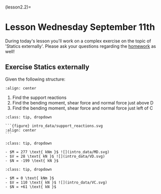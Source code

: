 ```{index} Section forces in frame structures; class exercise using equilibrium
```

(lesson2.2)=
# Lesson Wednesday September 11th

During today's lesson you'll work on a complex exercise on the topic of 'Statics externally'. Please ask your questions regarding the [homework](homework2.2) as well!

## Exercise Statics externally

Given the following structure:

```{figure} intro_data/structure.svg
:align: center
```

1. Find the support reactions
2. Find the bending moment, shear force and normal force just above $\text{D}$
3. Find the bending moment, shear force and normal force just left of $\text{C}$


````{admonition} Solution assignment 1
:class: tip, dropdown

```{figure} intro_data/support_reactions.svg
:align: center
```
````

````{admonition} Solution assignment 2
:class: tip, dropdown

- $M = 277 \text{ kNm }$ ![](intro_data/MD.svg)
- $V = 28 \text{ kN }$ ![](intro_data/VD.svg)
- $N = -199 \text{ kN }$

````

````{admonition} Solution assignment 3
:class: tip, dropdown

- $M = 0 \text{ kNm }$
- $V = 110 \text{ kN }$ ![](intro_data/VC.svg)
- $N = +61 \text{ kN }$

````